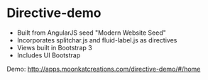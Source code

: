 # Directive-demo

* Built from AngularJS seed "Modern Website Seed"
* Incorporates splitchar.js and fluid-label.js as directives
* Views built in Bootstrap 3
* Includes UI Bootstrap

Demo: http://apps.moonkatcreations.com/directive-demo/#/home
